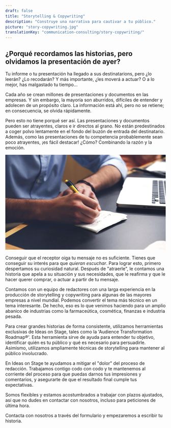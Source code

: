 ```yaml
---
draft: false
title: "Storytelling & Copywriting"
description: "Construye una narrativa para cautivar a tu público."
picture: "story-copywriting.jpg"
translationKey: "communication-consulting/story-copywriting/"
---
```


## ¿Porqué recordamos las historias, pero olvidamos la presentación de ayer?

Tu informe o tu presentación ha llegado a sus destinatarions, pero ¿lo leerán? ¿Lo recodarán? Y más importante, ¿les moverá a actuar? O a lo mejor, has malgastado tu tiempo...

Cada año se crean millones de presentaciones y documentos en las empresas. Y sin embargo, la mayoría son aburridos, difíciles de entender y adolecen de un propósito claro. La información está ahí, pero no se retiene; en consecuencia, se olvida rápidamente.

Pero esto no tiene porqué ser así. Las presentaciones y documentos pueden ser atrayentes, claros e ir directos al grano. No están predestinados a coger polvo lentamente en el fondo del buzón de entrada del destinatario. Además, como las presentaciones de tu competencia probablemente sean poco atrayentes, ¡es fácil destacar! ¿Cómo? Combinando la razón y la emoción.

![story-copywriting][pic1]

Conseguir que el receptor oiga tu mensaje no es suficiente. Tienes que conseguir su interés para que *quieran escuchar*. Para lograr esto, primero despertamos su curiosidad natural. Después de "atraerle", le contamos una historia que apela a su situación y sus necesidades, que le reafirma y que le hacer querer comprar, o actuar a partir de tu mensaje.

Contamos con un equipo de redactores con una larga experiencia en la producción de storytelling y copywriting para algunas de las mayores empresas a nivel mundial. Podemos convertir el tema más técnico en un tema interesante. De hecho, eso es lo que venimos haciendo para un amplio abanico de industrias como la farmaceútica, cosmética, finanzas e industria pesada.

Para crear grandes historias de forma consistente, utilizamos herramientas exclusivas de Ideas on Stage, tales como la 'Audience Transformation Roadmap®'. Esta herramienta sirve de ayuda para entender tu objetivo, identificar quién es tu público y qué es necesario para persuadirle. Asimismo, utilizamos ampliamente técnicas de storytelling para mantener al público involucrado.

En Ideas on Stage te ayudamos a mitigar el "dolor" del proceso de redacción. Trabajamos contigo codo con codo y te mantenemos al corriente del proceso para que puedas darnos tus impresiones y comentarios, y asegurarte de que el resultado final cumple tus expectativas.

Somos flexibles y estamos acostumbrados a trabajar con plazos ajustados, así que no dudes en contactar con nosotros, incluso para peticiones de última hora.

Contacta con nosotros a través del formulario y empezaremos a escribir tu historia.

[pic1]: story-copywriting.jpg
